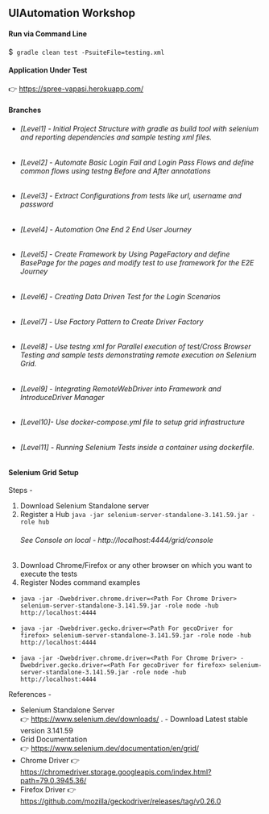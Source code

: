  ## UIAutomation Workshop 

#### Run via Command Line

 $` gradle clean test -PsuiteFile=testing.xml` 

#### Application Under Test
:point_right: https://spree-vapasi.herokuapp.com/


#### Branches
* ###### _[Level1] - Initial Project Structure with gradle as build tool with selenium and reporting dependencies and sample testing xml files._
* ###### _[Level2] - Automate Basic Login Fail and Login Pass Flows and define common flows using testng Before and After annotations_ 
* ###### _[Level3] - Extract Configurations from tests like url, username and password_
* ###### _[Level4] - Automation One End 2 End User Journey_
* ###### _[Level5] - Create Framework by Using PageFactory and define BasePage for the pages and modify test to use framework for the E2E Journey_
* ###### _[Level6] - Creating Data Driven Test for the Login Scenarios_
* ###### _[Level7] - Use Factory Pattern to Create Driver Factory_
* ###### _[Level8] - Use testng xml for Parallel execution of test/Cross Browser Testing  and sample tests demonstrating remote execution on Selenium Grid._ 
* ###### _[Level9] - Integrating RemoteWebDriver into Framework and IntroduceDriver Manager_
* ###### _[Level10]- Use docker-compose.yml file to setup grid infrastructure_
* ###### _[Level11] - Running Selenium Tests inside a container using dockerfile._
       

#### Selenium Grid Setup

Steps -
1) Download Selenium Standalone server
2) Register a Hub  `java -jar selenium-server-standalone-3.141.59.jar -role hub`
   ###### See Console on local - http://localhost:4444/grid/console 
3) Download Chrome/Firefox or any other browser on which you want to execute the tests
4) Register Nodes command examples 

  * `java -jar -Dwebdriver.chrome.driver=<Path For Chrome Driver> selenium-server-standalone-3.141.59.jar -role node -hub   http://localhost:4444 `

  * `java -jar -Dwebdriver.gecko.driver=<Path For gecoDriver for firefox> selenium-server-standalone-3.141.59.jar -role node -hub http://localhost:4444 `

  * `java -jar -Dwebdriver.chrome.driver=<Path For Chrome Driver> -Dwebdriver.gecko.driver=<Path For gecoDriver for firefox> selenium-server-standalone-3.141.59.jar -role node -hub http://localhost:4444 `


References -
* Selenium Standalone Server  
:point_right: https://www.selenium.dev/downloads/ . - Download Latest stable version 3.141.59
* Grid Documentation  
:point_right: https://www.selenium.dev/documentation/en/grid/
* Chrome Driver
:point_right: https://chromedriver.storage.googleapis.com/index.html?path=79.0.3945.36/
* Firefox Driver
:point_right:https://github.com/mozilla/geckodriver/releases/tag/v0.26.0
